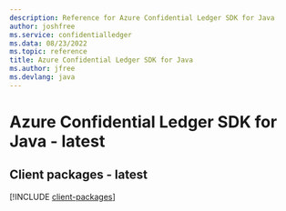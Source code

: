 ```yaml
---
description: Reference for Azure Confidential Ledger SDK for Java
author: joshfree
ms.service: confidentialledger
ms.data: 08/23/2022
ms.topic: reference
title: Azure Confidential Ledger SDK for Java
ms.author: jfree
ms.devlang: java
---
```

# Azure Confidential Ledger SDK for Java - latest

## Client packages - latest
[!INCLUDE [client-packages](confidential-ledger-client-index.md)]